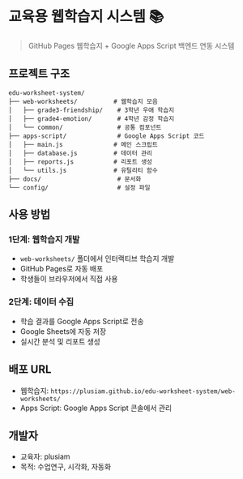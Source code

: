 # 교육용 웹학습지 시스템 📚

> GitHub Pages 웹학습지 + Google Apps Script 백엔드 연동 시스템

## 프로젝트 구조

```
edu-worksheet-system/
├── web-worksheets/          # 웹학습지 모음
│   ├── grade3-friendship/    # 3학년 우애 학습지
│   ├── grade4-emotion/       # 4학년 감정 학습지
│   └── common/               # 공통 컴포넌트
├── apps-script/              # Google Apps Script 코드
│   ├── main.js              # 메인 스크립트
│   ├── database.js          # 데이터 관리
│   ├── reports.js           # 리포트 생성
│   └── utils.js             # 유틸리티 함수
├── docs/                     # 문서화
└── config/                   # 설정 파일
```

## 사용 방법

### 1단계: 웹학습지 개발
- `web-worksheets/` 폴더에서 인터랙티브 학습지 개발
- GitHub Pages로 자동 배포
- 학생들이 브라우저에서 직접 사용

### 2단계: 데이터 수집
- 학습 결과를 Google Apps Script로 전송
- Google Sheets에 자동 저장
- 실시간 분석 및 리포트 생성

## 배포 URL
- 웹학습지: `https://plusiam.github.io/edu-worksheet-system/web-worksheets/`
- Apps Script: Google Apps Script 콘솔에서 관리

## 개발자
- 교육자: plusiam
- 목적: 수업연구, 시각화, 자동화
